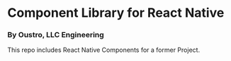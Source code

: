 # Component Library for React Native

### By Oustro, LLC Engineering

This repo includes React Native Components for a former Project.
